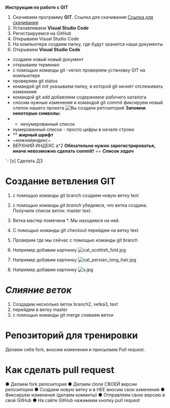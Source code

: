 **Инструкция по работе с GIT**
1. Скачиваем программу **GIT**. Cсылка для скачивания [Cсылка для скачивания](https://git-scm.com/downloads)
2. Устанавливаем  **Visual Studio Code**
3. Регистрируемся на *GitHub*
4. Открываем Visual Studio Code
5. На компьютере создаем папку, где будут хранится наши документы
6. Открываем **Visual Studio Code**
* создаем новый новый документ
* открываем терминал
* с помощью команды git -versin проверяем установку GIT на компьютере
* проверяем git status
* командой git init указываем папку, в которой
git начнёт отслеживать изменения
* командой git add добавляем содержимое рабочего каталога
* сносим нужные изменения и командой git commit фиксируем новый слепок нашего проекта
![Вы создали ретозиторий](https://kartinkof.club/uploads/posts/2022-07/1659184261_1-kartinkof-club-p-kartinki-smailiki-nastroeniya-dlya-detei-1.jpg)
**Запомни некоторые символы:**
* * ненумерованный список
* нумерованный список - просто цифры в начале строки
* ** **жирный шрифт**
* ~нижнийиндекс~ 
* ВЕРХНИЙ ИНДЕКС а^2
**Обязательно нужно зарегистрироватья, иначе невозможно сделать commit!**
==
***Cписок задач***

`- [x] Сделать ДЗ

# **Создание ветвления GIT**

  1. с помощью команды git branch создаем новую ветку text
  2.  с помощью команды  *git branch* убедимся, что ветка создана. Получили список веток: master text.
  3. Ветка мастер помечена *. Мы находимся на ней.
  4. С помощью команды git checkout перейдем на ветку text
  5. Проверим где мы сейчас с помощью команды git branch

  6. Например добавим картинку ![cat_scottish_fold.jpg](cat_scottish_fold.jpg)

  7. Например добавим картинку ![cat_persian_long_hair.jpg](cat_persian_long_hair.jpg)
  8. Например добавим картинку ![s.jpg](s.jpg)
 
 # *Слияние веток*
  
1. Cоздадим несколько веток branch2, vetka3, text
2. перейдем в ветку master
3. с помощью команды git merge сливаем ветки

# Репозиторий для тренировки

Делаем себе fork, вносим изменения и присылаем Pull request.

# **Как сделать pull request**

● Делаем fork репозитория
● Делаем clone СВОЕЙ версии репозитория
● Создаем новую ветку и в НЕЕ вносим свои изменения
● Фиксируем изменения (делаем коммиты)
● Отправляем свою версию в свой GitHub
● На сайте GitHub нажимаем кнопку pull request 